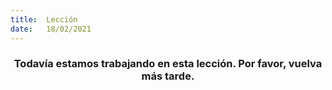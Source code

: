 ```yaml
---
title:  Lección
date:   18/02/2021
---
```


### <center>Todavía estamos trabajando en esta lección. Por favor, vuelva más tarde.</center>